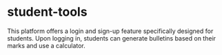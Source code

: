 # student-tools
This platform offers a login and sign-up feature specifically designed for students. Upon logging in, students can generate bulletins based on their marks and use a calculator.
